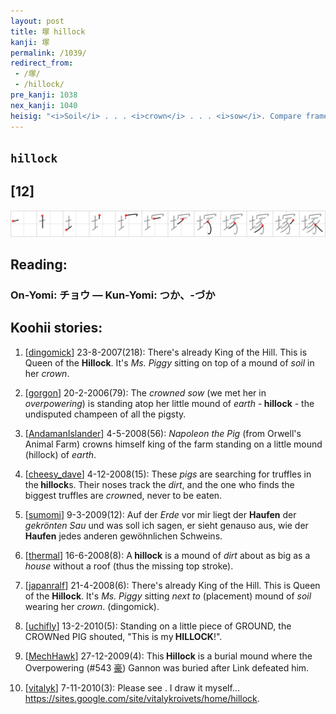 ```yaml
---
layout: post
title: 塚 hillock
kanji: 塚
permalink: /1039/
redirect_from:
 - /塚/
 - /hillock/
pre_kanji: 1038
nex_kanji: 1040
heisig: "<i>Soil</i> . . . <i>crown</i> . . . <i>sow</i>. Compare frame 582."
---
```


## `hillock`

## [12]

<div class="stroke"><img src="../images/E5A19A.png" /></div>

## Reading:

### On-Yomi: チョウ &mdash; Kun-Yomi: つか、-づか

## Koohii stories:

1) [<a href="http://kanji.koohii.com/profile/dingomick">dingomick</a>] 23-8-2007(218): There&#039;s already King of the Hill. This is Queen of the <strong>Hillock</strong>. It&#039;s <em>Ms. Piggy</em> sitting on top of a mound of <em>soil</em> in her <em>crown</em>. 

2) [<a href="http://kanji.koohii.com/profile/gorgon">gorgon</a>] 20-2-2006(79): The <em>crowned sow</em> (we met her in <em>overpowering</em>) is standing atop her little mound of <em>earth</em> -<strong> hillock</strong> - the undisputed champeen of all the pigsty. 

3) [<a href="http://kanji.koohii.com/profile/AndamanIslander">AndamanIslander</a>] 4-5-2008(56): <em>Napoleon the Pig</em> (from Orwell&#039;s Animal Farm) crowns himself king of the farm standing on a little mound (hillock) of <em>earth</em>. 

4) [<a href="http://kanji.koohii.com/profile/cheesy_dave">cheesy_dave</a>] 4-12-2008(15): These <em>pigs</em> are searching for truffles in the<strong> hillock</strong>s. Their noses track the <em>dirt</em>, and the one who finds the biggest truffles are <em>crown</em>ed, never to be eaten. 

5) [<a href="http://kanji.koohii.com/profile/sumomi">sumomi</a>] 9-3-2009(12): Auf der <em>Erde</em> vor mir liegt der <strong>Haufen</strong> der <em>gekrönten Sau</em> und was soll ich sagen, er sieht genauso aus, wie der <strong>Haufen</strong> jedes anderen gewöhnlichen Schweins. 

6) [<a href="http://kanji.koohii.com/profile/thermal">thermal</a>] 16-6-2008(8): A<strong> hillock</strong> is a mound of <em>dirt</em> about as big as a <em>house</em> without a roof (thus the missing top stroke). 

7) [<a href="http://kanji.koohii.com/profile/japanralf">japanralf</a>] 21-4-2008(6): There&#039;s already King of the Hill. This is Queen of the <strong>Hillock</strong>. It&#039;s <em>Ms. Piggy</em> sitting <em>next to</em> (placement) mound of <em>soil</em> wearing her <em>crown</em>. (dingomick). 

8) [<a href="http://kanji.koohii.com/profile/uchifly">uchifly</a>] 13-2-2010(5): Standing on a little piece of GROUND, the CROWNed PIG shouted, &quot;This is my<strong> HILLOCK</strong>!&quot;. 

9) [<a href="http://kanji.koohii.com/profile/MechHawk">MechHawk</a>] 27-12-2009(4): This<strong> Hillock</strong> is a burial mound where the Overpowering (#543 <a href="http://jisho.org/kanji/details/豪">豪</a>) Gannon was buried after Link defeated him. 

10) [<a href="http://kanji.koohii.com/profile/vitalyk">vitalyk</a>] 7-11-2010(3): Please see . I draw it myself... https://sites.google.com/site/vitalykroivets/home/hillock. 
